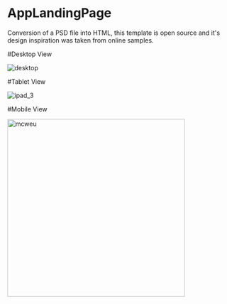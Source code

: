 # AppLandingPage
Conversion of a PSD file into HTML, this template is open source and it's design inspiration was taken from online samples. 

#Desktop View

![desktop](https://user-images.githubusercontent.com/47558086/52935441-3c77f800-337b-11e9-892a-651077d68fae.png)

#Tablet View

![ipad_3](https://user-images.githubusercontent.com/47558086/52935419-2a965500-337b-11e9-9ae5-8e503b889428.png)

#Mobile View

<img width="400" alt="mcweu" src="https://user-images.githubusercontent.com/47558086/52935465-50bbf500-337b-11e9-87ed-82c38085f239.png">
